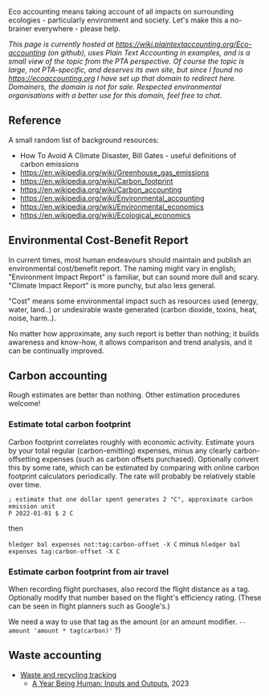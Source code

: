 Eco accounting means taking account of all impacts on surrounding ecologies - particularly environment and society.
Let's make this a no-brainer everywhere - please help.

*This page is currently hosted at https://wiki.plaintextaccounting.org/Eco-accounting (on github), 
uses Plain Text Accounting in examples, and is a small view of the topic from the PTA perspective.
Of course the topic is large, not PTA-specific, and deserves its own site, but since I found no 
https://ecoaccounting.org I have set up that domain to redirect here. Domainers, the domain is not for sale.
Respected environmental organisations with a better use for this domain, feel free to chat.*

## Reference
A small random list of background resources:

- How To Avoid A Climate Disaster, Bill Gates - useful definitions of carbon emissions
- https://en.wikipedia.org/wiki/Greenhouse_gas_emissions
- https://en.wikipedia.org/wiki/Carbon_footprint
- https://en.wikipedia.org/wiki/Carbon_accounting
- https://en.wikipedia.org/wiki/Environmental_accounting
- https://en.wikipedia.org/wiki/Environmental_economics
- https://en.wikipedia.org/wiki/Ecological_economics

## Environmental Cost-Benefit Report

In current times, most human endeavours should maintain and publish an environmental cost/benefit report. 
The naming might vary in english; "Environment Impact Report" is familiar, but can sound more dull and scary.
"Climate Impact Report" is more punchy, but also less general.

"Cost" means some environmental impact such as resources used (energy, water, land..)
or undesirable waste generated (carbon dioxide, toxins, heat, noise, harm..).

No matter how approximate, any such report is better than nothing; 
it builds awareness and know-how, it allows comparison and trend analysis, and it can be continually improved.

## Carbon accounting

Rough estimates are better than nothing. Other estimation procedures welcome!

### Estimate total carbon footprint
Carbon footprint correlates roughly with economic activity.
Estimate yours by your total regular (carbon-emitting) expenses,
minus any clearly carbon-offsetting expenses (such as carbon offsets purchased).
Optionally convert this by some rate, which can be estimated by comparing with online carbon footprint calculators periodically. The rate will probably be relatively stable over time.

```
; estimate that one dollar spent generates 2 "C", approximate carbon emission unit
P 2022-01-01 $ 2 C
```

then

`hledger bal expenses not:tag:carbon-offset -X C`
minus
`hledger bal expenses tag:carbon-offset -X C`

### Estimate carbon footprint from air travel
When recording flight purchases, also record the flight distance as a tag.
Optionally modify that number based on the flight's efficiency rating.
(These can be seen in flight planners such as Google's.)

We need a way to use that tag as the amount (or an amount modifier. `--amount 'amount * tag(carbon)'` ?)

## Waste accounting

- [Waste and recycling tracking](https://www.flypig.co.uk/waste) 
  - [A Year Being Human: Inputs and Outputs](https://www.flypig.co.uk/list?&list_id=830&list=blog), 2023
